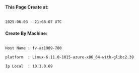 
   
#### This Page Create at:

```bash

2025-06-03 - 21:08:07 UTC

```

#### Create By Machine:

```bash

Host Name : fv-az1909-780

platform  : Linux-6.11.0-1015-azure-x86_64-with-glibc2.39

Ip Local  : 10.1.0.69

```

